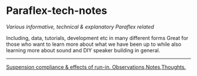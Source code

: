 # Paraflex-tech-notes
*Various informative, technical & explanatory Paraflex related*

Including, data, tutorials, development etc in many different forms
Great for those who want to learn more about what we have been up to while also learning more about sound and DIY speaker building in general.

---
[Suspension compliance & effects of run-in. Observations,Notes,Thoughts.](https://github.com/High-Order-Quarterwave-Society/Paraflex-tech-notes/blob/main/Suspension-compliance-effects-of-run-in.md)
